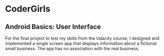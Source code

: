 # CoderGirls

## Android Basics: User Interface

For the final project to test my skills from the Udacity course, I designed and implemented 
a single screen app that displays information about a fictional small business. The app
has no association with the real business. 
